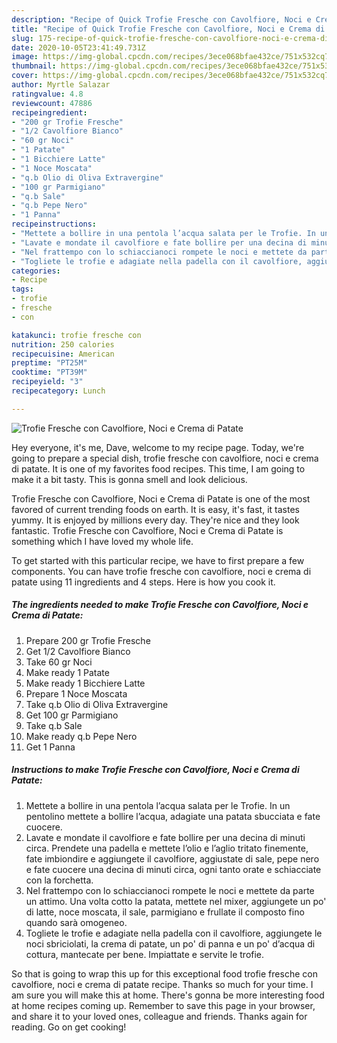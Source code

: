 ```yaml
---
description: "Recipe of Quick Trofie Fresche con Cavolfiore, Noci e Crema di Patate"
title: "Recipe of Quick Trofie Fresche con Cavolfiore, Noci e Crema di Patate"
slug: 175-recipe-of-quick-trofie-fresche-con-cavolfiore-noci-e-crema-di-patate
date: 2020-10-05T23:41:49.731Z
image: https://img-global.cpcdn.com/recipes/3ece068bfae432ce/751x532cq70/trofie-fresche-con-cavolfiore-noci-e-crema-di-patate-recipe-main-photo.jpg
thumbnail: https://img-global.cpcdn.com/recipes/3ece068bfae432ce/751x532cq70/trofie-fresche-con-cavolfiore-noci-e-crema-di-patate-recipe-main-photo.jpg
cover: https://img-global.cpcdn.com/recipes/3ece068bfae432ce/751x532cq70/trofie-fresche-con-cavolfiore-noci-e-crema-di-patate-recipe-main-photo.jpg
author: Myrtle Salazar
ratingvalue: 4.8
reviewcount: 47886
recipeingredient:
- "200 gr Trofie Fresche"
- "1/2 Cavolfiore Bianco"
- "60 gr Noci"
- "1 Patate"
- "1 Bicchiere Latte"
- "1 Noce Moscata"
- "q.b Olio di Oliva Extravergine"
- "100 gr Parmigiano"
- "q.b Sale"
- "q.b Pepe Nero"
- "1 Panna"
recipeinstructions:
- "Mettete a bollire in una pentola l’acqua salata per le Trofie. In un pentolino mettete a bollire l’acqua, adagiate una patata sbucciata e fate cuocere."
- "Lavate e mondate il cavolfiore e fate bollire per una decina di minuti circa. Prendete una padella e mettete l’olio e l’aglio tritato finemente, fate imbiondire e aggiungete il cavolfiore, aggiustate di sale, pepe nero e fate cuocere una decina di minuti circa, ogni tanto orate e schiacciate con la forchetta."
- "Nel frattempo con lo schiaccianoci rompete le noci e mettete da parte un attimo. Una volta cotto la patata, mettete nel mixer, aggiungete un po&#39; di latte, noce moscata, il sale, parmigiano e frullate il composto fino quando sarà omogeneo."
- "Togliete le trofie e adagiate nella padella con il cavolfiore, aggiungete le noci sbriciolati, la crema di patate, un po&#39; di panna e un po&#39; d’acqua di cottura, mantecate per bene. Impiattate e servite le trofie."
categories:
- Recipe
tags:
- trofie
- fresche
- con

katakunci: trofie fresche con 
nutrition: 250 calories
recipecuisine: American
preptime: "PT25M"
cooktime: "PT39M"
recipeyield: "3"
recipecategory: Lunch

---
```



![Trofie Fresche con Cavolfiore, Noci e Crema di Patate](https://img-global.cpcdn.com/recipes/3ece068bfae432ce/751x532cq70/trofie-fresche-con-cavolfiore-noci-e-crema-di-patate-recipe-main-photo.jpg)

Hey everyone, it's me, Dave, welcome to my recipe page. Today, we're going to prepare a special dish, trofie fresche con cavolfiore, noci e crema di patate. It is one of my favorites food recipes. This time, I am going to make it a bit tasty. This is gonna smell and look delicious.



Trofie Fresche con Cavolfiore, Noci e Crema di Patate is one of the most favored of current trending foods on earth. It is easy, it's fast, it tastes yummy. It is enjoyed by millions every day. They're nice and they look fantastic. Trofie Fresche con Cavolfiore, Noci e Crema di Patate is something which I have loved my whole life.


To get started with this particular recipe, we have to first prepare a few components. You can have trofie fresche con cavolfiore, noci e crema di patate using 11 ingredients and 4 steps. Here is how you cook it.

<!--inarticleads1-->

##### The ingredients needed to make Trofie Fresche con Cavolfiore, Noci e Crema di Patate:

1. Prepare 200 gr Trofie Fresche
1. Get 1/2 Cavolfiore Bianco
1. Take 60 gr Noci
1. Make ready 1 Patate
1. Make ready 1 Bicchiere Latte
1. Prepare 1 Noce Moscata
1. Take q.b Olio di Oliva Extravergine
1. Get 100 gr Parmigiano
1. Take q.b Sale
1. Make ready q.b Pepe Nero
1. Get 1 Panna




<!--inarticleads2-->

##### Instructions to make Trofie Fresche con Cavolfiore, Noci e Crema di Patate:

1. Mettete a bollire in una pentola l’acqua salata per le Trofie. In un pentolino mettete a bollire l’acqua, adagiate una patata sbucciata e fate cuocere.
1. Lavate e mondate il cavolfiore e fate bollire per una decina di minuti circa. Prendete una padella e mettete l’olio e l’aglio tritato finemente, fate imbiondire e aggiungete il cavolfiore, aggiustate di sale, pepe nero e fate cuocere una decina di minuti circa, ogni tanto orate e schiacciate con la forchetta.
1. Nel frattempo con lo schiaccianoci rompete le noci e mettete da parte un attimo. Una volta cotto la patata, mettete nel mixer, aggiungete un po&#39; di latte, noce moscata, il sale, parmigiano e frullate il composto fino quando sarà omogeneo.
1. Togliete le trofie e adagiate nella padella con il cavolfiore, aggiungete le noci sbriciolati, la crema di patate, un po&#39; di panna e un po&#39; d’acqua di cottura, mantecate per bene. Impiattate e servite le trofie.




So that is going to wrap this up for this exceptional food trofie fresche con cavolfiore, noci e crema di patate recipe. Thanks so much for your time. I am sure you will make this at home. There's gonna be more interesting food at home recipes coming up. Remember to save this page in your browser, and share it to your loved ones, colleague and friends. Thanks again for reading. Go on get cooking!
